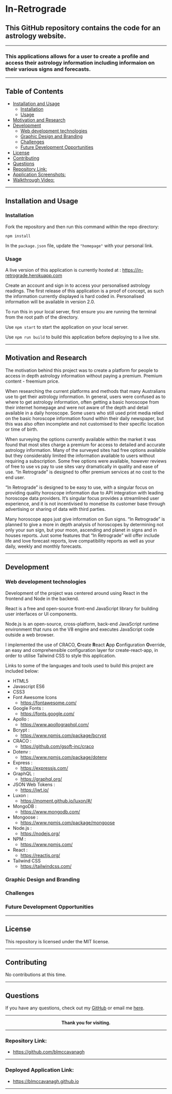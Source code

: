 # In-Retrograde

## This GitHub repository contains the code for an astrology website.

---

### This applications allows for a user to create a profile and access their astrology information including informaion on their various signs and forecasts.

---

## Table of Contents

* [Installation and Usage](#installation-and-usage)
  * [Installation](#installation)
  * [Usage](#usage)
* [Motivation and Research](#motivation-and-research)
* [Development](#development)
  * [Web development technologies](#web-development-technologies)
  * [Graphic Design and Branding](#graphic-design-and-branding)
  * [Challenges](#challenges)
  * [Future Development Opportunities](#future-development-opportunities)
* [License](#license)
* [Contributing](#contributing)
* [Questions](#questions)
* [Repository Link:](#repository-link)
* [Application Screenshots:](#application-screenshots)
* [Walkthrough Video:](#walkthrough-video)

---

## Installation and Usage

### Installation

Fork the repository and then run this command within the repo directory:

```npm install```

In the ```package.json``` file, update the ```"homepage"``` with your personal link.

### Usage

A live version of this application is currently hosted at : https://in-retrograde.herokuapp.com

Create an account and sign in to access your personalised astrology readings. The first release of this application is a proof of concept, as such the information currently displayed is hard coded in. Personalised information will be available in version 2.0.

To run this in your local server, first ensure you are running the terminal from the root path of the directory.

Use ```npm start``` to start the application on your local server.

Use ```npm run build``` to build this application before deploying to a live site.

---

## Motivation and Research

The motivation behind this project was to create a platform for people to access in depth astrology information without paying a premium. Premium content - freemium price.

When researching the current platforms and methods that many Australians use to get their astrology information. In general, users were confused as to where to get astrology information, often getting a basic horoscope from their internet homepage and were not aware of the depth and detail available in a daily horoscope. Some users who still used print media relied on the basic horoscope information found within their daily newspaper, but this was also often incomplete and not customised to their specific location or time of birth.

When surveying the options currently available within the market it was found that most sites charge a premium for access to detailed and accurate astrology information. Many of the surveyed sites had free options available but they considerably limited the information available to users without requiring a subscription. Some free options were available, however reviews of free to use vs pay to use sites vary dramatically in quality and ease of use. “In Retrograde” is designed to offer premium services at no cost to the end user.
 
“In Retrograde” is designed to be easy to use, with a singular focus on providing quality horoscope information due to API integration with leading horoscope data providers. It’s singular focus provides a streamlined user experience, and it is not incentivised to monetise its customer base through advertising or sharing of data with third parties.

Many horoscope apps just give information on Sun signs. “In Retrograde” is planned to give a more in depth analysis of horoscopes by determining not only your sun sign, but your moon, ascending and planet in signs and in houses reports. Just some features that “In Retrograde” will offer include life and love forecast reports, love compatibility reports as well as your daily, weekly and monthly forecasts.

---

## Development

### Web development technologies

Development of the project was centered around using React in the frontend and Node in the backend.

React is a free and open-source front-end JavaScript library for building user interfaces or UI components.

Node.js is an open-source, cross-platform, back-end JavaScript runtime environment that runs on the V8 engine and executes JavaScript code outside a web browser.

I implemented the use of CRACO, **C**reate **R**eact **A**pp **C**onfiguration **O**verride, an easy and comprehensible configuration layer for create-react-app, in order to utilise Tailwind CSS to style this application.
 
Links to some of the languages and tools used to build this project are included below:

* HTML5
* Javascript ES6
* CSS3
* Font Awesome Icons
    * https://fontawesome.com/
* Google Fonts :
    * https://fonts.google.com/
* Apollo :
    * https://www.apollographql.com/
* Bcrypt :
    * https://www.npmjs.com/package/bcrypt
* CRACO :
    * https://github.com/gsoft-inc/craco
* Dotenv :
    * https://www.npmjs.com/package/dotenv
* Express :
    * https://expressjs.com/
* GraphQL :
    * https://graphql.org/
* JSON Web Tokens :
    * https://jwt.io/
* Luxon :
    * https://moment.github.io/luxon/#/
* MongoDB :
    * https://www.mongodb.com/
* Mongoose :
    * https://www.npmjs.com/package/mongoose
* Node.js :
    * https://nodejs.org/
* NPM :
    * https://www.npmjs.com/
* React :
    * https://reactjs.org/
* Tailwind CSS
    * https://tailwindcss.com/

### Graphic Design and Branding

### Challenges

### Future Development Opportunities

---

## License

This repository is licensed under the MIT license.

---

## Contributing

No contributions at this time.

---

## Questions

If you have any questions, check out my <a href="https://www.github.com/blmccavanagh">GitHub</a> or email me <a href="mailto:blmccavanagh@gmail.com">here</a>.

---

<div align="center">

**Thank you for visiting.**

</div>

---

### Repository Link:

* https://github.com/blmccavanagh

---

### Deployed Application Link:

* https://blmccavanagh.github.io

---